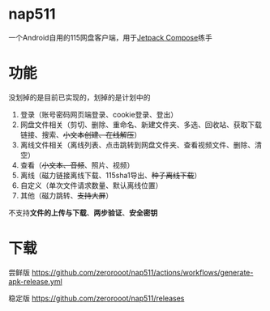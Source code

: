 #  nap511

一个Android自用的115网盘客户端，用于[Jetpack Compose](https://developer.android.com/jetpack/compose)练手

# 功能

没划掉的是目前已实现的，划掉的是计划中的

1. 登录（账号密码网页端登录、cookie登录、登出）
2. 网盘文件相关（剪切、删除、重命名、新建文件夹、多选、回收站、获取下载链接、搜索、~~小文本创建、在线解压~~）
3. 离线文件相关（离线列表、点击跳转到网盘文件夹、查看视频文件、删除、清空）
4. 查看（~~小文本、音频~~、照片、视频）
5. 离线（磁力链接离线下载、115sha1导出、~~种子离线下载~~）
6. 自定义（单次文件请求数量、默认离线位置）
7. 其他（磁力跳转、~~支持大屏~~）

不支持**文件的上传与下载**、**两步验证**、**安全密钥**

# 下载
尝鲜版
https://github.com/zerorooot/nap511/actions/workflows/generate-apk-release.yml

稳定版
https://github.com/zerorooot/nap511/releases